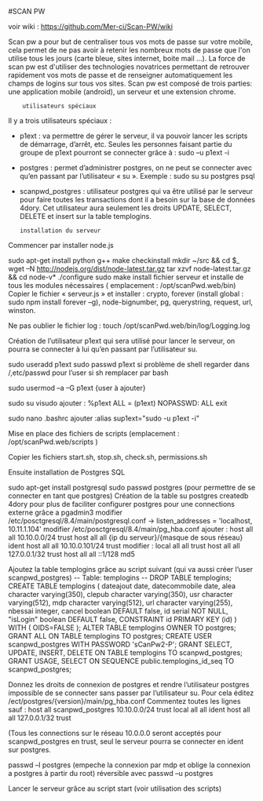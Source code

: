 #SCAN PW

voir wiki : https://github.com/Mer-ci/Scan-PW/wiki

Scan pw a pour but de centraliser tous vos mots de passe sur votre mobile, cela permet de ne pas avoir à retenir les nombreux mots de passe que l'on utilise tous les jours (carte bleue, sites internet, boite mail …). La force de scan pw est d'utiliser des technologies novatrices permettant de retrouver rapidement vos mots de passe et de renseigner automatiquement les champs de logins sur tous vos sites. Scan pw est composé de trois parties: une application mobile (android), un serveur et une extension chrome.


		utilisateurs spéciaux


Il y a trois utilisateurs spéciaux :
-	p1ext : va permettre de gérer le serveur, il va pouvoir lancer les scripts de démarrage, d’arrêt, etc. Seules les personnes faisant partie du groupe de p1ext pourront se connecter grâce à :
sudo –u p1ext -i

-	postgres : permet d’administrer postgres, on ne peut se connecter avec qu’en passant par l’utilisateur « su ». Exemple : 
sudo su
su postgres
psql
	
-	scanpwd_postgres : utilisateur postgres qui va être utilisé par le serveur pour faire toutes les transactions dont il a besoin sur la base de données 4dory. Cet utilisateur aura seulement les droits UPDATE, SELECT, DELETE et insert sur la table templogins.


		installation du serveur


Commencer par installer node.js
	
sudo apt-get install python g++ make checkinstall
mkdir ~/src && cd $_
wget –N http://nodejs.org/dist/node-latest.tar.gz
tar xzvf node-latest.tar.gz && cd node-v*
./configure
sudo make install
		fichier serveur et installe de tous les modules nécessaires ( emplacement : /opt/scanPwd.web/bin)
Copier le fichier  « serveur.js » et installer : crypto, forever (install global : sudo npm install forever –g), node-bignumber, pg, querystring, request, url, winston.

Ne pas oublier le fichier log : touch /opt/scanPwd.web/bin/log/Logging.log 

Création de l’utilisateur p1ext qui sera utilisé pour lancer le serveur, on pourra se connecter à lui qu’en passant par l’utilisateur su.

sudo useradd p1ext
sudo passwd p1ext
si problème de shell regarder dans /,etc/passwd pour l’user si sh remplacer par bash

sudo usermod –a –G p1ext {user à ajouter}

sudo su
visudo
ajouter : %p1ext ALL = (p1ext) NOPASSWD: ALL
exit

sudo nano .bashrc
ajouter :alias sup1ext="sudo -u p1ext -i"

Mise en place des fichiers de scripts (emplacement : /opt/scanPwd.web/scripts ) 

Copier les fichiers start.sh, stop.sh, check.sh, permissions.sh
		
Ensuite installation de Postgres SQL

sudo apt-get install postgresql
sudo passwd postgres (pour permettre de se connecter en tant  que postgres)
Création de la table 
su postgres
createdb 4dory
pour plus de faciliter configurer postgres pour une connections externe grâce a pgadmin3
		modifier /etc/posctgresql/8.4/main/postgresql.conf -> listen_addresses = 'localhost, 10.11.1.104'
		modifier /etc/posctgresql/8.4/main/pg_hba.conf ajouter :
			host all all 10.10.0.0/24 trust
host all all {ip du serveur}/{masque de sous réseau} ident
host all all 10.10.0.101/24 trust
modifier :
local   all         all                               trust
host    all         all         127.0.0.1/32          trust
host    all         all         ::1/128               md5

Ajoutez la table templogins grâce au script suivant (qui va aussi créer l’user scanpwd_postgres)
-- Table: templogins  -- DROP TABLE templogins;  CREATE TABLE templogins (   dateajout date,   datecommobile date,   alea character varying(350),   clepub character varying(350),   usr character varying(512),   mdp character varying(512),   url character varying(255),   nbessai integer,   cancel boolean DEFAULT false,   id serial NOT NULL,   "isLogin" boolean DEFAULT false,   CONSTRAINT id PRIMARY KEY (id) ) WITH (   OIDS=FALSE ); ALTER TABLE templogins   OWNER TO postgres; GRANT ALL ON TABLE templogins TO postgres; CREATE USER scanpwd_postgres WITH PASSWORD 'sCanPw2-P'; GRANT SELECT, UPDATE, INSERT, DELETE ON TABLE templogins TO scanpwd_postgres;  GRANT USAGE, SELECT ON SEQUENCE public.templogins_id_seq TO scanpwd_postgres;
 

Donnez les droits de connexion de postgres et rendre l’utilisateur postgres impossible de se connecter sans passer par l’utilisateur su.
Pour cela éditez /ect/postgres/{version}/main/pg_hba.conf
Commentez toutes les lignes sauf : 
host all scanpwd_postgres 10.10.0.0/24 trust
local   all         all                               ident
host    all         all         127.0.0.1/32          trust

(Tous les connections sur le réseau 10.0.0.0 seront acceptés pour scanpwd_postgres en trust, seul le serveur pourra se connecter en ident sur postgres.

passwd –l postgres (empeche la connexion par mdp et oblige la connexion a postgres à partir du root)
réversible avec passwd –u postgres

Lancer le serveur grâce au script start (voir utilisation des scripts)
	
